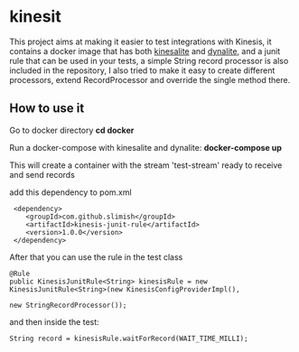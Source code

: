 # kinesit
This project aims at making it easier to test integrations with Kinesis, 
it contains a docker image that has both [kinesalite](https://github.com/mhart/kinesalite) 
and [dynalite](https://github.com/mhart/dynalite), and a junit rule that can be used in your tests, 
a simple String record processor is also included in the repository, 
I also tried to make it easy to create different processors, 
extend RecordProcessor and override the single method there.


## How to use it
Go to docker directory
**cd docker**

Run a docker-compose with kinesalite and dynalite:
**docker-compose up**

This will create a container with the stream 'test-stream' ready to receive and send records

add this dependency to pom.xml

     <dependency>
        <groupId>com.github.slimish</groupId>
        <artifactId>kinesis-junit-rule</artifactId>
        <version>1.0.0</version>
     </dependency>
        
After that you can use the rule in the test class

    @Rule
    public KinesisJunitRule<String> kinesisRule = new KinesisJunitRule<String>(new KinesisConfigProviderImpl(),
                                                                               new StringRecordProcessor()); 
                                                                               

and then inside the test:

    String record = kinesisRule.waitForRecord(WAIT_TIME_MILLI);         